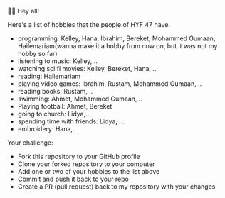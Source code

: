 🙋‍♂️ Hey all!

Here's a list of hobbies that the people of HYF 47 have.

- programming: Kelley, Hana, Ibrahim, Bereket, Mohammed Gumaan, Hailemariam(wanna make it a hobby from now on, but it was not my hobby so far)
- listening to music: Kelley, ..
- watching sci fi movies: Kelley, Bereket, Hana, ..
- reading: Hailemariam
- playing video games: Ibrahim, Rustam, Mohammed Gumaan, ..
- reading books: Rustam, ..
- swimming: Ahmet, Mohammed Gumaan, ..
- Playing football: Ahmet, Bereket
- going to church: Lidya,..
- spending time with friends: Lidya, ... 
- embroidery: Hana,..

Your challenge:

- Fork this repository to your GitHub profile
- Clone your forked repository to your computer
- Add one or two of your hobbies to the list above
- Commit and push it back to your repo
- Create a PR (pull request) back to my repository with your changes
